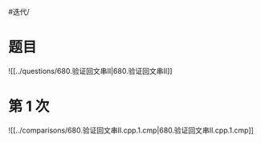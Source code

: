 #迭代/

# 题目

![[../questions/680.验证回文串II|680.验证回文串II]]

# 第 1 次

![[../comparisons/680.验证回文串II.cpp.1.cmp|680.验证回文串II.cpp.1.cmp]]